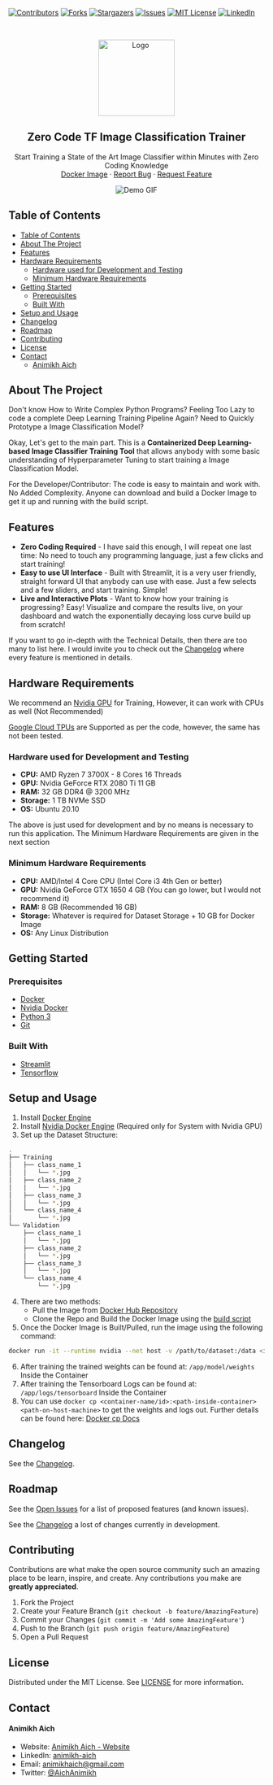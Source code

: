 [![Contributors][contributors-shield]][contributors-url]
[![Forks][forks-shield]][forks-url]
[![Stargazers][stars-shield]][stars-url]
[![Issues][issues-shield]][issues-url]
[![MIT License][license-shield]][license-url]
[![LinkedIn][linkedin-shield]][linkedin-url]

<!-- PROJECT LOGO -->
<br />
<p align="center">
    <img src="assets/deep-learning.png" alt="Logo" width="150" height="150">

  <h2 align="center">Zero Code TF Image Classification Trainer</h2>

  <p align="center">
    Start Training a State of the Art Image Classifier within Minutes with Zero Coding Knowledge
    <br />
    <a href="https://hub.docker.com/repository/docker/animikhaich/zero-code-tf-classifier">Docker Image</a>
    ·
    <a href="https://github.com/animikhaich/Zero-Code-TF-Classifier/issues/new">Report Bug</a>
    ·
    <a href="https://github.com/animikhaich/Zero-Code-TF-Classifier/issues/new">Request Feature</a>
  </p>
</p>
<p align="center">
  <img src="assets/capture-complete.png" alt="Demo GIF">
</p>
<!-- TABLE OF CONTENTS -->

## Table of Contents

- [Table of Contents](#table-of-contents)
- [About The Project](#about-the-project)
- [Features](#features)
- [Hardware Requirements](#hardware-requirements)
  - [Hardware used for Development and Testing](#hardware-used-for-development-and-testing)
  - [Minimum Hardware Requirements](#minimum-hardware-requirements)
- [Getting Started](#getting-started)
  - [Prerequisites](#prerequisites)
  - [Built With](#built-with)
- [Setup and Usage](#setup-and-usage)
- [Changelog](#changelog)
- [Roadmap](#roadmap)
- [Contributing](#contributing)
- [License](#license)
- [Contact](#contact)
    - [Animikh Aich](#animikh-aich)

<!-- ABOUT THE PROJECT -->

## About The Project

Don't know How to Write Complex Python Programs? Feeling Too Lazy to code a complete Deep Learning Training Pipeline Again? Need to Quickly Prototype a Image Classification Model?

Okay, Let's get to the main part. This is a **Containerized Deep Learning-based Image Classifier Training Tool** that allows anybody with some basic understanding of Hyperparameter Tuning to start training a Image Classification Model.

For the Developer/Contributor: The code is easy to maintain and work with. No Added Complexity. Anyone can download and build a Docker Image to get it up and running with the build script.

## Features

- **Zero Coding Required** - I have said this enough, I will repeat one last time: No need to touch any programming language, just a few clicks and start training!
- **Easy to use UI Interface** - Built with Streamlit, it is a very user friendly, straight forward UI that anybody can use with ease. Just a few selects and a few sliders, and start training. Simple!
- **Live and Interactive Plots** - Want to know how your training is progressing? Easy! Visualize and compare the results live, on your dashboard and watch the exponentially decaying loss curve build up from scratch!

If you want to go in-depth with the Technical Details, then there are too many to list here. I would invite you to check out the [Changelog](CHANGELOG.md) where every feature is mentioned in details.  

## Hardware Requirements

We recommend an [Nvidia GPU](https://www.nvidia.com/en-gb/graphics-cards/) for Training, However, it can work with CPUs as well (Not Recommended)

[Google Cloud TPUs](https://cloud.google.com/tpu) are Supported as per the code, however, the same has not been tested.

### Hardware used for Development and Testing

- **CPU:** AMD Ryzen 7 3700X - 8 Cores 16 Threads
- **GPU:** Nvidia GeForce RTX 2080 Ti 11 GB
- **RAM:** 32 GB DDR4 @ 3200 MHz
- **Storage:** 1 TB NVMe SSD 
- **OS:** Ubuntu 20.10

The above is just used for development and by no means is necessary to run this application. The Minimum Hardware Requirements are given in the next section

### Minimum Hardware Requirements

- **CPU:** AMD/Intel 4 Core CPU (Intel Core i3 4th Gen or better)
- **GPU:** Nvidia GeForce GTX 1650 4 GB (You can go lower, but I would not recommend it)
- **RAM:** 8 GB (Recommended 16 GB)
- **Storage:** Whatever is required for Dataset Storage + 10 GB for Docker Image
- **OS:** Any Linux Distribution

## Getting Started

### Prerequisites

- [Docker](https://www.docker.com/)
- [Nvidia Docker](https://github.com/NVIDIA/nvidia-docker)
- [Python 3](https://www.python.org/)
- [Git](https://git-scm.com/)

### Built With

- [Streamlit](https://streamlit.io/)
- [Tensorflow](https://www.tensorflow.org/)

## Setup and Usage

1. Install [Docker Engine](https://docs.docker.com/engine/install/)
2. Install [Nvidia Docker Engine](https://docs.nvidia.com/datacenter/cloud-native/container-toolkit/install-guide.html) (Required only for System with Nvidia GPU)
3. Set up the Dataset Structure:

```sh
.
├── Training
│   ├── class_name_1
│   │   └── *.jpg
│   ├── class_name_2
│   │   └── *.jpg
│   ├── class_name_3
│   │   └── *.jpg
│   └── class_name_4
│       └── *.jpg
└── Validation
    ├── class_name_1
    │   └── *.jpg
    ├── class_name_2
    │   └── *.jpg
    ├── class_name_3
    │   └── *.jpg
    └── class_name_4
        └── *.jpg
```

4. There are two methods:
   - Pull the Image from [Docker Hub Repository](https://hub.docker.com/repository/docker/animikhaich/zero-code-tf-classifier)
   - Clone the Repo and Build the Docker Image using the [build script](build.sh)
5. Once the Docker Image is Built/Pulled, run the image using the following command:

```sh
docker run -it --runtime nvidia --net host -v /path/to/dataset:/data <image-name>
```

6. After training the trained weights can be found at: `/app/model/weights` Inside the Container
7. After training the Tensorboard Logs can be found at: `/app/logs/tensorboard` Inside the Container
8. You can use `docker cp <container-name/id>:<path-inside-container> <path-on-host-machine>` to get the weights and logs out. Further details can be found here: [Docker cp Docs](https://docs.docker.com/engine/reference/commandline/cp/)


## Changelog

See the [Changelog](CHANGELOG.md).


## Roadmap

See the [Open Issues](https://github.com/animikhaich/Zero-Code-TF-Classifier/issues?q=is%3Aopen) for a list of proposed features (and known issues).

See the [Changelog](CHANGELOG.md) a lost of changes currently in development.


## Contributing

Contributions are what make the open source community such an amazing place to be learn, inspire, and create. Any contributions you make are **greatly appreciated**.

1. Fork the Project
2. Create your Feature Branch (`git checkout -b feature/AmazingFeature`)
3. Commit your Changes (`git commit -m 'Add some AmazingFeature'`)
4. Push to the Branch (`git push origin feature/AmazingFeature`)
5. Open a Pull Request


## License

Distributed under the MIT License. See [LICENSE](LICENSE.md) for more information.


## Contact

#### Animikh Aich

- Website: [Animikh Aich - Website](http://www.animikh.me/)
- LinkedIn: [animikh-aich](https://www.linkedin.com/in/animikh-aich/)
- Email: [animikhaich@gmail.com](mailto:animikhaich@gmail.com)
- Twitter: [@AichAnimikh](https://twitter.com/AichAnimikh)


[contributors-shield]: https://img.shields.io/github/contributors/animikhaich/Zero-Code-TF-Classifier.svg?style=flat-square
[contributors-url]: https://github.com/animikhaich/Zero-Code-TF-Classifier/graphs/contributors
[forks-shield]: https://img.shields.io/github/forks/animikhaich/Zero-Code-TF-Classifier.svg?style=flat-square
[forks-url]: https://github.com/animikhaich/Zero-Code-TF-Classifier/network/members
[stars-shield]: https://img.shields.io/github/stars/animikhaich/Zero-Code-TF-Classifier.svg?style=flat-square
[stars-url]: https://github.com/animikhaich/Zero-Code-TF-Classifier/stargazers
[issues-shield]: https://img.shields.io/github/issues/animikhaich/Zero-Code-TF-Classifier.svg?style=flat-square
[issues-url]: https://github.com/animikhaich/Zero-Code-TF-Classifier/issues
[license-shield]: https://img.shields.io/github/license/animikhaich/Zero-Code-TF-Classifier.svg?style=flat-square
[license-url]: https://github.com/animikhaich/Zero-Code-TF-Classifier/blob/master/LICENSE.md
[linkedin-shield]: https://img.shields.io/badge/-LinkedIn-black.svg?style=flat-square&logo=linkedin&colorB=555
[linkedin-url]: https://linkedin.com/in/animikh-aich/
[product-screenshot]: assets/face-blur-demo.gif
